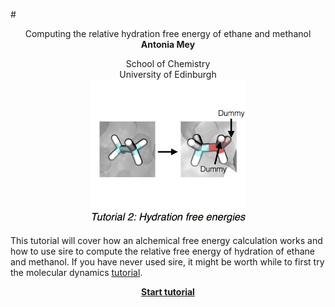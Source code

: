 #<center> Computing the relative hydration free energy of ethane and methanol</center>
__<center> Antonia Mey </center>__
<center> School of Chemistry </center>
<center> University of Edinburgh </center>

<center> <img src="Buttons/Tutorial2.jpg" alt="1AKI" style="width: 250px;  min-width: 50px;" /> </center>

This tutorial will cover how an alchemical free energy calculation works and how to use sire to compute the relative free energy of hydration of ethane and methanol. 
If you have never used sire, it might be worth while to first try the molecular dynamics [tutorial](Tutorial2.md).

__<center>[Start tutorial](Hydration_free_energy/FESetup.md)</center>__